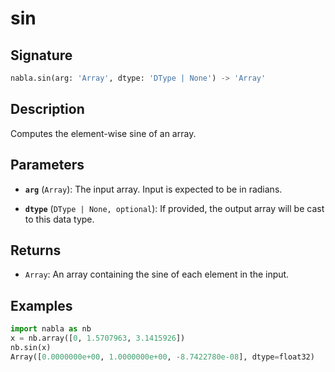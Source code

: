 # sin

## Signature

```python
nabla.sin(arg: 'Array', dtype: 'DType | None') -> 'Array'
```

## Description

Computes the element-wise sine of an array.

## Parameters

- **`arg`** (`Array`): The input array. Input is expected to be in radians.

- **`dtype`** (`DType | None, optional`): If provided, the output array will be cast to this data type.

## Returns

- `Array`: An array containing the sine of each element in the input.

## Examples

```python
import nabla as nb
x = nb.array([0, 1.5707963, 3.1415926])
nb.sin(x)
Array([0.0000000e+00, 1.0000000e+00, -8.7422780e-08], dtype=float32)
```
